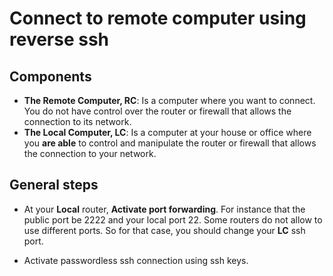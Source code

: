# Connect to remote computer using reverse ssh

## Components
* **The Remote Computer, RC**: Is a computer where you want to connect. You do not have control over the router or firewall that allows the connection to its network.
* **The Local Computer, LC**: Is a computer at your house or office where you **are able** to control and manipulate the router or firewall that allows the connection to your network.

## General steps
* At your **Local**  router, **Activate port forwarding**. For instance that the public port be 2222 and your local port 22. Some routers do not allow to use different ports. So for that case, you should change your **LC** ssh port.

* Activate passwordless ssh connection using ssh keys.
